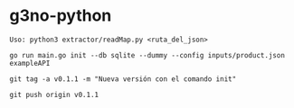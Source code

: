 # g3no-python


    Uso: python3 extractor/readMap.py <ruta_del_json>

    go run main.go init --db sqlite --dummy --config inputs/product.json exampleAPI

    git tag -a v0.1.1 -m "Nueva versión con el comando init"
    
    git push origin v0.1.1